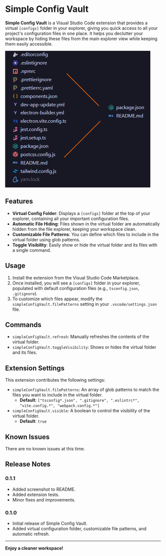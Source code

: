 # Simple Config Vault

**Simple Config Vault** is a Visual Studio Code extension that provides a virtual `[configs]` folder in your explorer, giving you quick access to all your project's configuration files in one place. It helps you declutter your workspace by hiding these files from the main explorer view while keeping them easily accessible.

![readme image](https://github.com/PineappleUFO/SimpleConfigVault/blob/master/src/readme_img.png?raw=true)

## Features

-   **Virtual Config Folder**: Displays a `[configs]` folder at the top of your explorer, containing all your important configuration files.
-   **Automatic File Hiding**: Files shown in the virtual folder are automatically hidden from the file explorer, keeping your workspace clean.
-   **Customizable File Patterns**: You can define which files to include in the virtual folder using glob patterns.
-   **Toggle Visibility**: Easily show or hide the virtual folder and its files with a single command.

## Usage

1.  Install the extension from the Visual Studio Code Marketplace.
2.  Once installed, you will see a `[configs]` folder in your explorer, populated with default configuration files (e.g., `tsconfig.json`, `.gitignore`).
3.  To customize which files appear, modify the `simpleConfigVault.filePatterns` setting in your `.vscode/settings.json` file.

## Commands

-   `simpleConfigVault.refresh`: Manually refreshes the contents of the virtual folder.
-   `simpleConfigVault.toggleVisibility`: Shows or hides the virtual folder and its files.

## Extension Settings

This extension contributes the following settings:

-   `simpleConfigVault.filePatterns`: An array of glob patterns to match the files you want to include in the virtual folder.
    -   **Default**: `["tsconfig*.json", ".gitignore", ".eslintrc*", "vite.config.*", "webpack.config.*"]`
-   `simpleConfigVault.visible`: A boolean to control the visibility of the virtual folder.
    -   **Default**: `true`

## Known Issues

There are no known issues at this time.

## Release Notes

### 0.1.1

-   Added screenshot to README.
-   Added extension tests.
-   Minor fixes and improvements.

### 0.1.0

-   Initial release of Simple Config Vault.
-   Added virtual configuration folder, customizable file patterns, and automatic refresh.

---

**Enjoy a cleaner workspace!**
